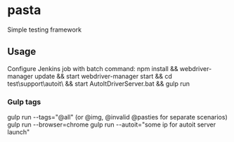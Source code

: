 # pasta
Simple testing framework

## Usage
Configure Jenkins job with batch command:
npm install && webdriver-manager update && start webdriver-manager start && cd test\support\autoit\ && start AutoItDriverServer.bat && gulp run

### Gulp tags
  gulp run --tags="@all" (or @img, @invalid @pasties for separate scenarios)
  gulp run --browser=chrome
  gulp run --autoit="some ip for autoit server launch" 
